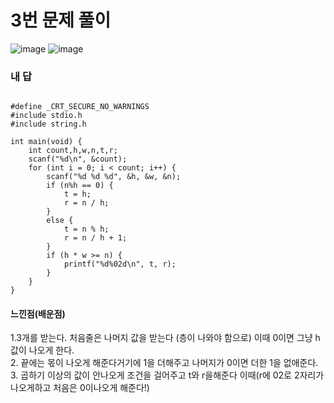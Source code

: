 # 3번 문제 풀이
![image](https://user-images.githubusercontent.com/81015704/119504202-b8591a00-bda6-11eb-8792-102a50edb8bf.png)
![image](https://user-images.githubusercontent.com/81015704/119504249-c018be80-bda6-11eb-8506-351567927857.png)


### 내 답
<pre><code>
#define _CRT_SECURE_NO_WARNINGS
#include stdio.h
#include string.h

int main(void) {
	int count,h,w,n,t,r;
	scanf("%d\n", &count);
	for (int i = 0; i < count; i++) {
		scanf("%d %d %d", &h, &w, &n);
		if (n%h == 0) {
			t = h;
			r = n / h;
		}
		else {
			t = n % h;
			r = n / h + 1;
		}
		if (h * w >= n) {
			printf("%d%02d\n", t, r);
		}
	}
}
</code></pre>


#### 느낀점(배운점)
1.3개를 받는다. 처음줄은 나머지 값을 받는다 (층이 나와야 함으로) 이때 0이면 그냥 h값이 나오게 한다.<br>
2. 끝에는 몫이 나오게 해준다거기에 1을 더해주고 나머지가 0이면 더한 1을 없애준다.<br>
3. 곱하기 이상의 값이 안나오게 조건을 걸어주고 t와 r을해준다 이때(r에 02로 2자리가 나오게하고 처음은 0이나오게 해준다!)
